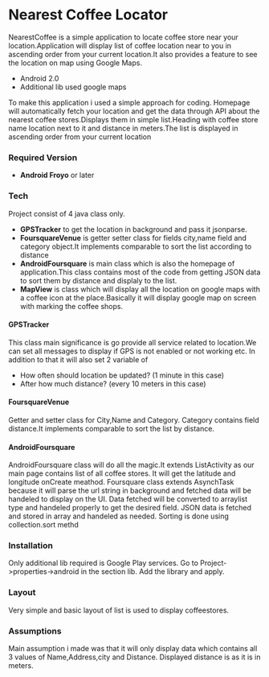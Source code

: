 # Nearest Coffee Locator 

NearestCoffee is a simple application to locate coffee store near your location.Application will display list of coffee location near to you in ascending order from your current location.It also provides a feature to see the location on map using Google Maps.

  - Android 2.0
  - Additional lib used google maps

To make this application i used a simple approach for coding.
Homepage will automatically fetch your location and get the data through API about the nearest coffee stores.Displays them in simple list.Heading with coffee store name location next to it and distance in meters.The list is displayed in ascending order from your current location



### Required Version
* **Android Froyo** or later

### Tech

Project consist of 4 java class only.
* **GPSTracker** to get the location in background and pass it jsonparse.
* **FoursquareVenue** is getter setter class for fields city,name field and category object.It implements comparable<T> to sort the list according to distance
* **AndroidFoursquare** is main class which is also the homepage of application.This class contains most of the code from getting JSON data to sort them by distance and displaly to the list.
* **MapView** is class which will display all the location on google maps with a coffee icon at the place.Basically it will display google map on screen with marking the coffee shops.

#### GPSTracker
This class main significance is go provide all service related to location.We can set all messages to display if GPS is not enabled or not working etc.
In addition to that it will also set 2 variable of 
* How often should location be updated? (1 minute in this case)
* After how much distance? (every 10 meters in this case)

#### FoursquareVenue
Getter and setter class for City,Name and Category. Category contains field distance.It implements comparable<T> to sort the list by distance. 

#### AndroidFoursquare
AndroidFoursquare class will do all the magic.It extends ListActivity as our main page contains list of all coffee stores.
It will get the latitude and longitude onCreate meathod.
Foursquare class extends AsynchTask because it will parse the url string in background and fetched data will be handeled to display on the UI.
Data fetched will be converted to arraylist type and handeled properly to get the desired field.
JSON data is fetched and stored in array and handeled as needed.
Sorting is done using collection.sort methd

### Installation
Only additional lib required is Google Play services.
Go to Project->properties->android in the section lib.
Add the library and apply.

### Layout
Very simple and basic layout of list is used to display coffeestores.

### Assumptions
Main assumption i made was that it will only display data which contains all 3 values of Name,Address,city and Distance.
Displayed distance is as it is in meters.
